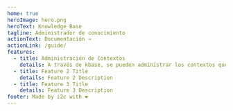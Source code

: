 ```yaml
---
home: true
heroImage: hero.png
heroText: Knowledge Base
tagline: Administrador de conocimiento
actionText: Documentación →
actionLink: /guide/
features:
  - title: Administración de Contextos
    details: A través de kbase, se pueden administrar los contextos que pueden ser instalados en los diferentes bots que se quieren instalar
  - title: Feature 2 Title
    details: Feature 2 Description
  - title: Feature 3 Title
    details: Feature 3 Description
footer: Made by i2c with ❤️
---
```

